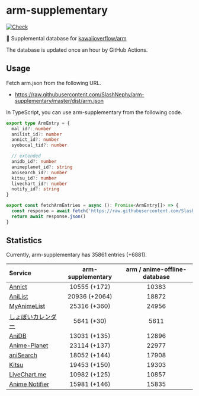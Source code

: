 # arm-supplementary

[![Check](https://github.com/SlashNephy/arm-supplementary/actions/workflows/check-node.yml/badge.svg)](https://github.com/SlashNephy/arm-supplementary/actions/workflows/check-node.yml)

💊 Supplemental database for [kawaiioverflow/arm](https://github.com/kawaiioverflow/arm)

The database is updated once an hour by GitHub Actions.

## Usage

Fetch arm.json from the following URL.

- https://raw.githubusercontent.com/SlashNephy/arm-supplementary/master/dist/arm.json

In TypeScript, you can use arm-supplementary from the following code.

```TypeScript
export type ArmEntry = {
  mal_id?: number
  anilist_id?: number
  annict_id?: number
  syobocal_tid?: number

  // extended
  anidb_id?: number
  animeplanet_id?: string
  anisearch_id?: number
  kitsu_id?: number
  livechart_id?: number
  notify_id?: string
}

export const fetchArmEntries = async (): Promise<ArmEntry[]> => {
  const response = await fetch('https://raw.githubusercontent.com/SlashNephy/arm-supplementary/master/dist/arm.json')
  return await response.json()
}
```

## Statistics

Currently, arm-supplementary has 35861 entries (+6881).

| Service                                     | arm-supplementary | arm / anime-offline-database |
| :------------------------------------------ | :---------------: | :--------------------------: |
| [Annict](https://annict.com)                |   10555 (+172)    |            10383             |
| [AniList](https://anilist.co)               |   20936 (+2064)   |            18872             |
| [MyAnimeList](https://myanimelist.net)      |   25316 (+360)    |            24956             |
| [しょぼいカレンダー](https://cal.syoboi.jp) |    5641 (+30)     |             5611             |
| [AniDB](https://anidb.net)                  |   13031 (+135)    |            12896             |
| [Anime-Planet](https://anime-planet.com)    |   23114 (+137)    |            22977             |
| [aniSearch](https://anisearch.com)          |   18052 (+144)    |            17908             |
| [Kitsu](https://kitsu.io)                   |   19453 (+150)    |            19303             |
| [LiveChart.me](https://livechart.me)        |   10982 (+125)    |            10857             |
| [Anime Notifier](https://notify.moe)        |   15981 (+146)    |            15835             |
